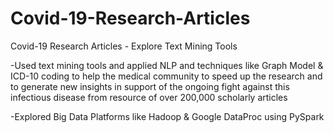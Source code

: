 # Covid-19-Research-Articles
Covid-19 Research Articles -  Explore Text Mining Tools

-Used text mining tools and applied NLP and techniques like Graph Model & ICD-10 coding to help the medical community to speed up the research and to generate new insights in support of the ongoing fight against this infectious disease from resource of over 200,000 scholarly articles

-Explored Big Data Platforms like Hadoop & Google DataProc using PySpark

